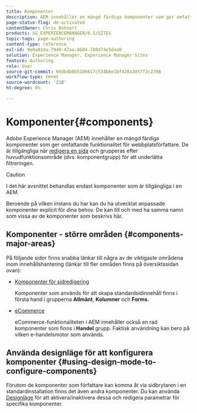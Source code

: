 ```yaml
---
title: Komponenter
description: AEM innehåller en mängd färdiga komponenter som ger omfattande funktionalitet för webbplatsförfattare.
page-status-flag: de-activated
contentOwner: Chris Bohnert
products: SG_EXPERIENCEMANAGER/6.5/SITES
topic-tags: page-authoring
content-type: reference
exl-id: 9e0a01da-7940-47aa-8604-788d74e5daa0
solution: Experience Manager, Experience Manager Sites
feature: Authoring
role: User
source-git-commit: 66db4b0b5106617c534b6e1bf428a3057f2c2708
workflow-type: tm+mt
source-wordcount: '218'
ht-degree: 0%

---
```


# Komponenter{#components}

Adobe Experience Manager (AEM) innehåller en mängd färdiga komponenter som ger omfattande funktionalitet för webbplatsförfattare. De är tillgängliga när [redigera en sida](/help/sites-classic-ui-authoring/classic-page-author-edit-content.md) och grupperas efter huvudfunktionsområde (dvs. komponentgrupp) för att underlätta filtreringen.

>[!CAUTION]
>
>I det här avsnittet behandlas endast komponenter som är tillgängliga i en AEM.
>
>Beroende på vilken instans du har kan du ha utvecklat anpassade komponenter explicit för dina behov. De kan till och med ha samma namn som vissa av de komponenter som beskrivs här.

## Komponenter - större områden {#components-major-areas}

På följande sidor finns snabba länkar till några av de viktigaste områdena inom innehållshantering (länkar till fler områden finns på översiktssidan ovan):

* [Komponenter för sidredigering](/help/sites-classic-ui-authoring/classic-page-author-edit-mode.md)

  Komponenter som används för att skapa standardsidinnehåll finns i första hand i grupperna **Allmänt**, **Kolumner** och **Forms**.

* [eCommerce](/help/commerce/cif-classic/administering/ecommerce.md)

  eCommerce-funktionaliteten i AEM innehåller också en rad komponenter som finns i **Handel** grupp. Faktisk användning kan bero på vilken e-handelsmotor som används.

## Använda designläge för att konfigurera komponenter {#using-design-mode-to-configure-components}

Förutom de komponenter som författare kan komma åt via sidbrytaren i en standardinstallation finns det även andra komponenter. Du kan använda [Designläge](/help/sites-classic-ui-authoring/classic-page-author-design-mode.md#enable-disable-components) för att aktivera/inaktivera dessa och redigera parametrar för specifika komponenter.
